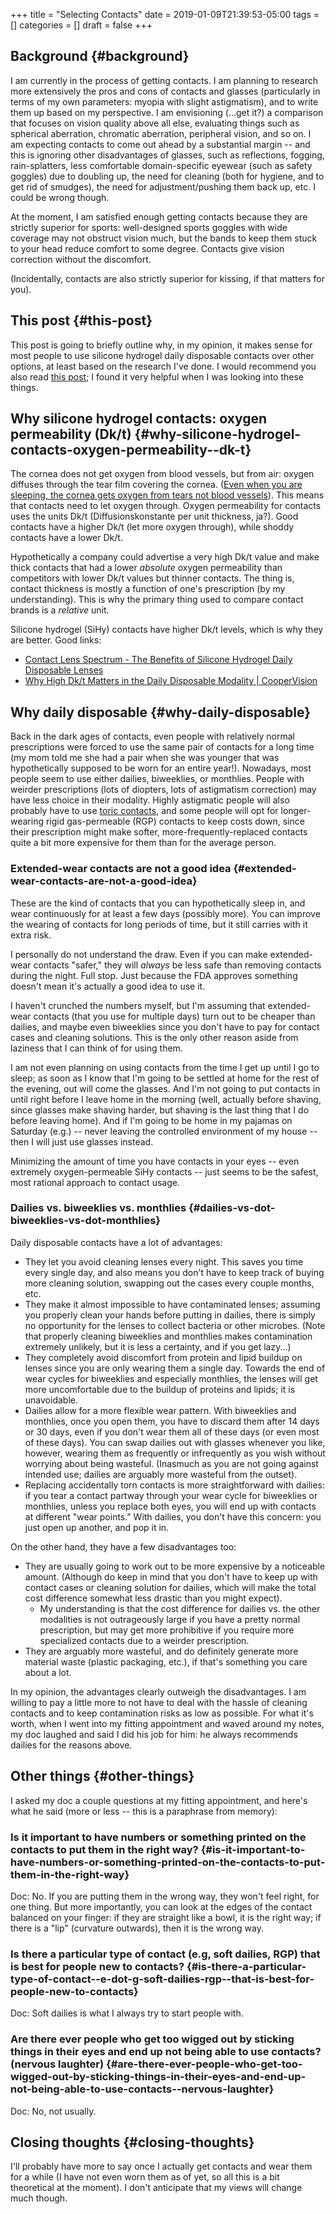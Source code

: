 +++
title = "Selecting Contacts"
date = 2019-01-09T21:39:53-05:00
tags = []
categories = []
draft = false
+++

[//]: # (tags = ["contacts"], categories = ["Gear"])

## Background {#background}

I am currently in the process of getting contacts. I am planning to research more extensively the pros and cons of contacts and glasses (particularly in terms of my own parameters: myopia with slight astigmatism), and to write them up based on my perspective. I am envisioning (...get it?) a comparison that focuses on vision quality above all else, evaluating things such as spherical aberration, chromatic aberration, peripheral vision, and so on. I am expecting contacts to come out ahead by a substantial margin -- and this is ignoring other disadvantages of glasses, such as reflections, fogging, rain-splatters, less comfortable domain-specific eyewear (such as safety goggles) due to doubling up, the need for cleaning (both for hygiene, and to get rid of smudges), the need for adjustment/pushing them back up, etc. I could be wrong though.

At the moment, I am satisfied enough getting contacts because they are strictly superior for sports: well-designed sports goggles with wide coverage may not obstruct vision much, but the bands to keep them stuck to your head reduce comfort to some degree. Contacts give vision correction without the discomfort.

(Incidentally, contacts are also strictly superior for kissing, if that matters for you).


## This post {#this-post}

This post is going to briefly outline why, in my opinion, it makes sense for most people to use silicone hydrogel daily disposable contacts over other options, at least based on the research I've done. I would recommend you also read [this post](https://debarghyadas.com/writes/a-laymans-guide-to-buying-contact-lenses/); I found it very helpful when I was looking into these things.


## Why silicone hydrogel contacts: oxygen permeability (Dk/t) {#why-silicone-hydrogel-contacts-oxygen-permeability--dk-t}

The cornea does not get oxygen from blood vessels, but from air: oxygen diffuses through the tear film covering the cornea. ([Even when you are sleeping, the cornea gets oxygen from tears not blood vessels](https://biology.stackexchange.com/questions/24671/how-does-the-cornea-breathe-during-sleep)). This means that contacts need to let oxygen through. Oxygen permeability for contacts uses the units Dk/t (Diffusionskonstante per unit thickness, ja?). Good contacts have a higher Dk/t (let more oxygen through), while shoddy contacts have a lower Dk/t.

Hypothetically a company could advertise a very high Dk/t value and make thick contacts that had a lower _absolute_ oxygen permeability than competitors with lower Dk/t values but thinner contacts. The thing is, contact thickness is mostly a function of one's prescription (by my understanding). This is why the primary thing used to compare contact brands is a _relative_ unit.

Silicone hydrogel (SiHy) contacts have higher Dk/t levels, which is why they are better. Good links:

-   [Contact Lens Spectrum - The Benefits of Silicone Hydrogel Daily Disposable Lenses](https://www.clspectrum.com/issues/2015/december-2015/the-benefits-of-silicone-hydrogel-daily-disposable)
-   [Why High Dk/t Matters in the Daily Disposable Modality | CooperVision](https://coopervision.com/practitioner/blog/why-high-dkt-matters-daily-disposable-modality)


## Why daily disposable {#why-daily-disposable}

Back in the dark ages of contacts, even people with relatively normal prescriptions were forced to use the same pair of contacts for a long time (my mom told me she had a pair when she was younger that was hypothetically supposed to be worn for an entire year!). Nowadays, most people seem to use either dailies, biweeklies, or monthlies. People with weirder prescriptions (lots of diopters, lots of astigmatism correction) may have less choice in their modality. Highly astigmatic people will also probably have to use [toric contacts](https://coopervision.com/about-contacts/toric-contact-lenses), and some people will opt for longer-wearing rigid gas-permeable (RGP) contacts to keep costs down, since their prescription might make softer, more-frequently-replaced contacts quite a bit more expensive for them than for the average person.


### Extended-wear contacts are not a good idea {#extended-wear-contacts-are-not-a-good-idea}

These are the kind of contacts that you can hypothetically sleep in, and wear continuously for at least a few days (possibly more). You can improve the wearing of contacts for long periods of time, but it still carries with it extra risk.

I personally do not understand the draw. Even if you can make extended-wear contacts "safer," they will _always_ be less safe than removing contacts during the night. Full stop. Just because the FDA approves something doesn't mean it's actually a good idea to use it.

I haven't crunched the numbers myself, but I'm assuming that extended-wear contacts (that you use for multiple days) turn out to be cheaper than dailies, and maybe even biweeklies since you don't have to pay for contact cases and cleaning solutions. This is the only other reason aside from laziness that I can think of for using them.

I am not even planning on using contacts from the time I get up until I go to sleep; as soon as I know that I'm going to be settled at home for the rest of the evening, out will come the glasses. And I'm not going to put contacts in until right before I leave home in the morning (well, actually before shaving, since glasses make shaving harder, but shaving is the last thing that I do before leaving home). And if I'm going to be home in my pajamas on Saturday (e.g.) -- never leaving the controlled environment of my house -- then I will just use glasses instead.

Minimizing the amount of time you have contacts in your eyes -- even extremely oxygen-permeable SiHy contacts -- just seems to be the safest, most rational approach to contact usage.


### Dailies vs. biweeklies vs. monthlies {#dailies-vs-dot-biweeklies-vs-dot-monthlies}

Daily disposable contacts have a lot of advantages:

-   They let you avoid cleaning lenses every night. This saves you time every single day, and also means you don't have to keep track of buying more cleaning solution, swapping out the cases every couple months, etc.
-   They make it almost impossible to have contaminated lenses; assuming you properly clean your hands before putting in dailies, there is simply no opportunity for the lenses to collect bacteria or other microbes. (Note that properly cleaning biweeklies and monthlies makes contamination extremely unlikely, but it is less a certainty, and if you get lazy...)
-   They completely avoid discomfort from protein and lipid buildup on lenses since you are only wearing them a single day. Towards the end of wear cycles for biweeklies and especially monthlies, the lenses will get more uncomfortable due to the buildup of proteins and lipids; it is unavoidable.
-   Dailies allow for a more flexible wear pattern. With biweeklies and monthlies, once you open them, you have to discard them after 14 days or 30 days, even if you don't wear them all of these days (or even most of these days). You can swap dailies out with glasses whenever you like, however, wearing them as frequently or infrequently as you wish without worrying about being wasteful. (Inasmuch as you are not going against intended use; dailies are arguably more wasteful from the outset).
-   Replacing accidentally torn contacts is more straightforward with dailies: if you tear a contact partway through your wear cycle for biweeklies or monthlies, unless you replace both eyes, you will end up with contacts at different "wear points." With dailies, you don't have this concern: you just open up another, and pop it in.

On the other hand, they have a few disadvantages too:

-   They are usually going to work out to be more expensive by a noticeable amount. (Although do keep in mind that you don't have to keep up with contact cases or cleaning solution for dailies, which will make the total cost difference somewhat less drastic than you might expect).
    -   My understanding is that the cost difference for dailies vs. the other modalities is not outrageously large if you have a pretty normal prescription, but may get more prohibitive if you require more specialized contacts due to a weirder prescription.
-   They are arguably more wasteful, and do definitely generate more material waste (plastic packaging, etc.), if that's something you care about a lot.

In my opinion, the advantages clearly outweigh the disadvantages. I am willing to pay a little more to not have to deal with the hassle of cleaning contacts and to keep contamination risks as low as possible. For what it's worth, when I went into my fitting appointment and waved around my notes, my doc laughed and said I did his job for him: he always recommends dailies for the reasons above.


## Other things {#other-things}

I asked my doc a couple questions at my fitting appointment, and here's what he said (more or less -- this is a paraphrase from memory):


### Is it important to have numbers or something printed on the contacts to put them in the right way? {#is-it-important-to-have-numbers-or-something-printed-on-the-contacts-to-put-them-in-the-right-way}

Doc: No. If you are putting them in the wrong way, they won't feel right, for one thing. But more importantly, you can look at the edges of the contact balanced on your finger: if they are straight like a bowl, it is the right way; if there is a "lip" (curvature outwards), then it is the wrong way.


### Is there a particular type of contact (e.g, soft dailies, RGP) that is best for people new to contacts? {#is-there-a-particular-type-of-contact--e-dot-g-soft-dailies-rgp--that-is-best-for-people-new-to-contacts}

Doc: Soft dailies is what I always try to start people with.


### Are there ever people who get too wigged out by sticking things in their eyes and end up not being able to use contacts? (nervous laughter) {#are-there-ever-people-who-get-too-wigged-out-by-sticking-things-in-their-eyes-and-end-up-not-being-able-to-use-contacts--nervous-laughter}

Doc: No, not usually.


## Closing thoughts {#closing-thoughts}

I'll probably have more to say once I actually get contacts and wear them for a while (I have not even worn them as of yet, so all this is a bit theoretical at the moment). I don't anticipate that my views will change much though.
